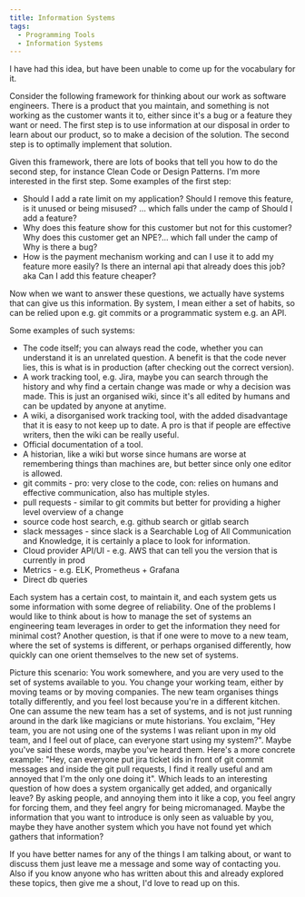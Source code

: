 ```yaml
---
title: Information Systems
tags:
  - Programming Tools
  - Information Systems
---
```


I have had this idea, but have been unable to come up for the vocabulary for it.

Consider the following framework for thinking about our work as software engineers. There is a product that you
maintain, and something is not working as the customer wants it to, either since it's a bug or a feature they want or
need. The first step is to use information at our disposal in order to learn about our product, so to make a decision of
the solution. The second step is to optimally implement that solution.

Given this framework, there are lots of books that tell you how to do the second step, for instance Clean Code or Design
Patterns. I'm more interested in the first step. Some examples of the first step:

- Should I add a rate limit on my application? Should I remove this feature, is it unused or being misused? ... which
  falls under the camp of Should I add a feature?
- Why does this feature show for this customer but not for this customer? Why does this customer get an NPE?... which
  fall under the camp of Why is there a bug?
- How is the payment mechanism working and can I use it to add my feature more easily? Is there an internal api that
  already does this job? aka Can I add this feature cheaper?

Now when we want to answer these questions, we actually have systems that can give us this information. By system, I
mean either a set of habits, so can be relied upon e.g. git commits or a programmatic system e.g. an API.

Some examples of such systems:

- The code itself; you can always read the code, whether you can understand it is an unrelated question. A benefit is
  that the code never lies, this is what is in production (after checking out the correct version).
- A work tracking tool, e.g. Jira, maybe you can search through the history and why find a certain change was made or
  why a decision was made. This is just an organised wiki, since it's all edited by humans and can be updated by anyone
  at anytime.
- A wiki, a disorganised work tracking tool, with the added disadvantage that it is easy to not keep up to date. A pro
  is that if people are effective writers, then the wiki can be really useful.
- Official documentation of a tool.
- A historian, like a wiki but worse since humans are worse at remembering things than machines are, but better since
  only one editor is allowed.
- git commits - pro: very close to the code, con: relies on humans and effective communication, also has multiple
  styles.
- pull requests - similar to git commits but better for providing a higher level overview of a change
- source code host search, e.g. github search or gitlab search
- slack messages - since slack is a Searchable Log of All Communication and Knowledge, it is certainly a place to look
  for information.
- Cloud provider API/UI - e.g. AWS that can tell you the version that is currently in prod
- Metrics - e.g. ELK, Prometheus + Grafana
- Direct db queries

Each system has a certain cost, to maintain it, and each system gets us some information with some degree of
reliability. One of the problems I would like to think about is how to manage the set of systems an engineering team
leverages in order to get the information they need for minimal cost? Another question, is that if one were to move to a
new team, where the set of systems is different, or perhaps organised differently, how quickly can one orient themselves
to the new set of systems.

Picture this scenario: You work somewhere, and you are very used to the set of systems available to you. You change your
working team, either by moving teams or by moving companies. The new team organises things totally differently, and you
feel lost because you're in a different kitchen. One can assume the new team has a set of systems, and is not just
running around in the dark like magicians or mute historians. You exclaim, "Hey team, you are not using one of the
systems I was reliant upon in my old team, and I feel out of place, can everyone start using my system?". Maybe you've
said these words, maybe you've heard them. Here's a more concrete example: "Hey, can everyone put jira ticket ids in
front of git commit messages and inside the git pull requests, I find it really useful and am annoyed that I'm the only
one doing it". Which leads to an interesting question of how does a system organically get added, and organically leave?
By asking people, and annoying them into it like a cop, you feel angry for forcing them, and they feel angry for being
micromanaged. Maybe the information that you want to introduce is only seen as valuable by you, maybe they have another
system which you have not found yet which gathers that information?

If you have better names for any of the things I am talking about, or want to discuss them just leave me a message and
some way of contacting you. Also if you know anyone who has written about this and already explored these topics, then
give me a shout, I'd love to read up on this. 
